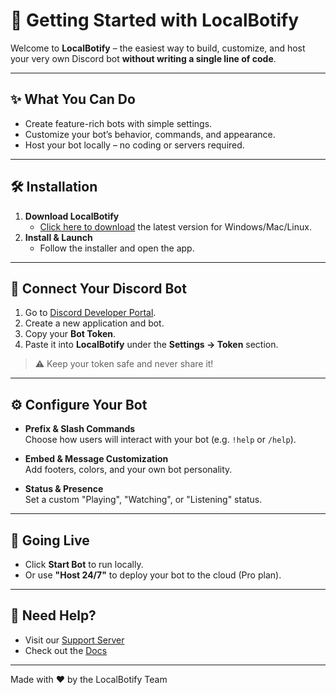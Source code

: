 # 🚀 Getting Started with LocalBotify

Welcome to **LocalBotify** – the easiest way to build, customize, and host your very own Discord bot **without writing a single line of code**.

---

## ✨ What You Can Do
- Create feature-rich bots with simple settings.
- Customize your bot’s behavior, commands, and appearance.
- Host your bot locally – no coding or servers required.

---

## 🛠️ Installation

1. **Download LocalBotify**
   - [Click here to download](https://yourdomain.com/download) the latest version for Windows/Mac/Linux.
2. **Install & Launch**
   - Follow the installer and open the app.

---

## 🔐 Connect Your Discord Bot

1. Go to [Discord Developer Portal](https://discord.com/developers/applications).
2. Create a new application and bot.
3. Copy your **Bot Token**.
4. Paste it into **LocalBotify** under the **Settings → Token** section.

> ⚠️ Keep your token safe and never share it!

---

## ⚙️ Configure Your Bot

- **Prefix & Slash Commands**  
  Choose how users will interact with your bot (e.g. `!help` or `/help`).

- **Embed & Message Customization**  
  Add footers, colors, and your own bot personality.

- **Status & Presence**  
  Set a custom "Playing", "Watching", or "Listening" status.

---

## 🚀 Going Live

- Click **Start Bot** to run locally.
- Or use **"Host 24/7"** to deploy your bot to the cloud (Pro plan).

---

## 💬 Need Help?

- Visit our [Support Server](https://discord.gg/your-server)
- Check out the [Docs](https://yourdomain.com/docs)

---

Made with ❤️ by the LocalBotify Team